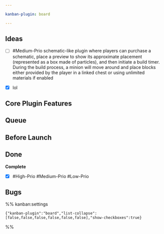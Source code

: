 ```yaml
---

kanban-plugin: board

---
```


## Ideas

- [ ] #Medium-Prio 
	schematic-like plugin where players can purchase a schematic, place a preview to show its approximate placement (represented as a box made of particles), and then initiate a build timer. During the build process, a minion will move around and place blocks either provided by the player in a linked chest or using unlimited materials if enabled
- [x] lol


## Core Plugin Features



## Queue



## Before Launch



## Done

**Complete**
- [x] #High-Prio #Medium-Prio #Low-Prio


## Bugs





%% kanban:settings
```
{"kanban-plugin":"board","list-collapse":[false,false,false,false,false,false],"show-checkboxes":true}
```
%%